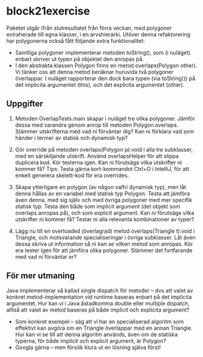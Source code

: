 # block21exercise

Paketet utgår ifrån slutresultatet från förra veckan, med polygoner extraherade till egna klasser, i en arvshierarki. Utöver denna refaktorering har polygonerna också fått följande extra funktionalitet:
* Samtliga polygoner implementerar metoden toString(), som (i nuläget) enbart skriver ut typen på objektet den anropas på.
* I den abstrakta klassen Polygon finns en metod overlaps(Polygon other). Vi tänker oss att denna metod beräknar huruvida två polygoner överlappar. I nuläget rapporterar den dock bara typen (via toString()) på det implicita argumentet (this), och det explicita argumentet (other).

## Uppgifter

1. Metoden OverlapTests.main skapar i nuläget tre olika polygoner. Jämför dessa med varandra genom anrop till metoden Polygon.overlaps. Stämmer utskrifterna med vad ni förväntar dig? Kan ni förklara vad som händer i termer av statisk och dynamisk typ?

2. Gör override på metoden overlaps(Polygon p):void i alla tre subklasser, med en särskiljande utskrift. Använd overlapsHelper för att slippa duplicera kod. Kör testerna igen. Kan ni förutsäga vilka utskrifter ni kommer få?
Tips: Testa gärna kort-kommandot Ctrl+O i IntelliJ, för att enkelt generera skelett-kod för era overrides.

3. Skapa ytterligare en polygon (av någon valfri dynamisk typ), men låt denna hållas av en variabel med statisk typ Polygon. Testa att jämföra även denna, med sig själv och med övriga polygoner med mer specifik statisk typ. Testa den både som implicit argument (det objekt som overlaps anropas på), och som explicit argument. Kan ni förutsäga vilka utskrifter ni kommer få? Testar ni alla relevanta kombinationer av typer?

4. Lägg nu till en overloaded (överlagrad) metod overlaps(Triangle t):void i Triangle, och motsvarande specialiseringar i övriga subklasser. Låt även dessa skriva ut information så ni kan se vilken metod som anropas. Kör era tester igen för att jämföra olika polygoner. Stämmer det fortfarande med vad ni förväntar er?

## För mer utmaning

Java implementerar så kallad single dispatch för metoder – dvs att valet av konkret metod-implementation vid runtime 
baseras enbart på det implicita argumentet. Hur kan vi i Java åstadkomma double eller multiple dispatch, 
alltså att valet av metod baseras på både implicit och explicita argument?
* Som konkret exempel – säg att vi har en specialiserad algoritm som effektivt kan avgöra om en Triangle 
överlappar med en annan Triangle. Hur kan vi se till att denna algoritm används, även om de statiska typerna, 
för både implicit och explicit argument, är Polygon?
* Googla gärna – men försök klura ut en lösning själva först!
